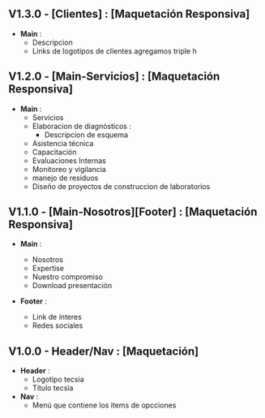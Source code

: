 ## V1.3.0 - [Clientes] : [Maquetación Responsiva]
* **Main** :
	* Descripcion
	* Links de logotipos de clientes agregamos triple h

## V1.2.0 - [Main-Servicios] : [Maquetación Responsiva]
* **Main** :
	* Servicios 
	* Elaboracion de diagnósticos :
		* Descripcion de esquema 	
	* Asistencia técnica
	* Capacitación
	* Evaluaciones Internas
	* Monitoreo y vigilancia
	* manejo de residuos
	* Diseño de proyectos de construccion de laboratorios

## V1.1.0 - [Main-Nosotros][Footer] : [Maquetación Responsiva]
* **Main** :
	* Nosotros 
	* Expertise 
	* Nuestro compromiso
	* Download presentación

* **Footer** :
	* Link de ínteres
	* Redes sociales

## V1.0.0 - Header/Nav : [Maquetación]
* **Header** :
	* Logotipo tecsia
	* Título tecsia
* **Nav** :
	* Menú que contiene los items de opcciones